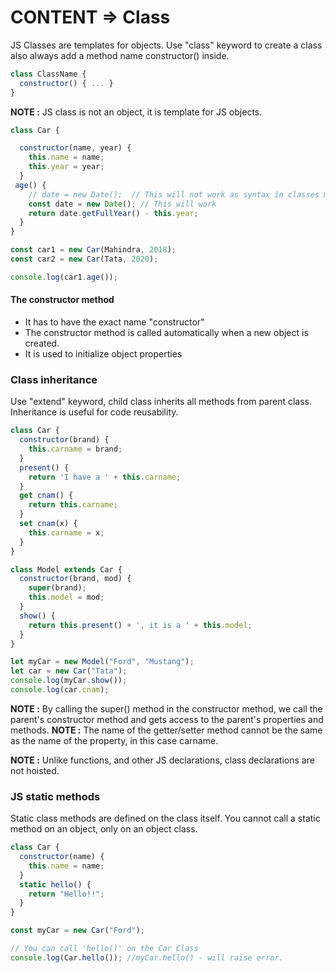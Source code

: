 # CONTENT => Class

JS Classes are templates for objects. Use "class" keyword to create a class also always add a method name constructor() inside.

```js
class ClassName {
  constructor() { ... }
}
```

**NOTE :** JS class is not an object, it is template for JS objects.

```js
class Car {

  constructor(name, year) {
    this.name = name;
    this.year = year;
  }
 age() {
    // date = new Date();  // This will not work as syntax in classes must be written in "strict mode".
    const date = new Date(); // This will work
    return date.getFullYear() - this.year;
  }
}

const car1 = new Car(Mahindra, 2018);
const car2 = new Car(Tata, 2020);

console.log(car1.age());

```

#### The constructor method

- It has to have the exact name "constructor"
- The constructor method is called automatically when a new object is created.
- It is used to initialize object properties

### Class inheritance 

Use "extend" keyword, child class inherits all methods from parent class. Inheritance is useful for code reusability.

```js
class Car {
  constructor(brand) {
    this.carname = brand;
  }
  present() {
    return 'I have a ' + this.carname;
  }
  get cnam() {
    return this.carname;
  }
  set cnam(x) {
    this.carname = x;
  }
}

class Model extends Car {
  constructor(brand, mod) {
    super(brand);
    this.model = mod;
  }
  show() {
    return this.present() + ', it is a ' + this.model;
  }
}

let myCar = new Model("Ford", "Mustang");
let car = new Car("Tata");
console.log(myCar.show());
console.log(car.cnam);

```

**NOTE :** By calling the super() method in the constructor method, we call the parent's constructor method and gets access to the parent's properties and methods.
**NOTE :** The name of the getter/setter method cannot be the same as the name of the property, in this case carname.

**NOTE :** Unlike functions, and other JS declarations, class declarations are not hoisted.

### JS static methods

Static class methods are defined on the class itself. You cannot call a static method on an object, only on an object class.

```js
class Car {
  constructor(name) {
    this.name = name;
  }
  static hello() {
    return "Hello!!";
  }
}

const myCar = new Car("Ford");

// You can call 'hello()' on the Car Class
console.log(Car.hello()); //myCar.hello() - will raise error.
```